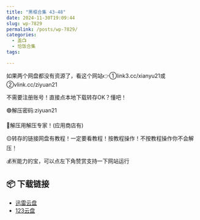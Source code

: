 ```yaml
---
title: "黑框合集 43-48"
date: 2024-11-30T19:09:44
slug: wp-7829
permalink: /posts/wp-7829/
categories:
  - 盖📺
  - 恰饭合集
tags:

---
```


如果两个网盘都没有资源了，看这个网站👉①link3.cc/xianyu21或②vlink.cc/ziyuan21

不需要注册账号！直接点本地下载转存OK？懂吧！

🟢解压密码:ziyuan21

🔵解压用解压专家！(应用商店有)

🟡转存的链接网盘有教程！一定要看教程！按教程操作！不按教程操作你不会解压！

💰🈶能力的宝，可以点左下角赞赏支持一下网站运行

## 📦 下载链接
- [迅雷云盘](https://blziyuan21.com/pay-download/7829?key=903b2039f7&down_id=0)
- [123云盘](https://blziyuan21.com/pay-download/7829?key=903b2039f7&down_id=1)

